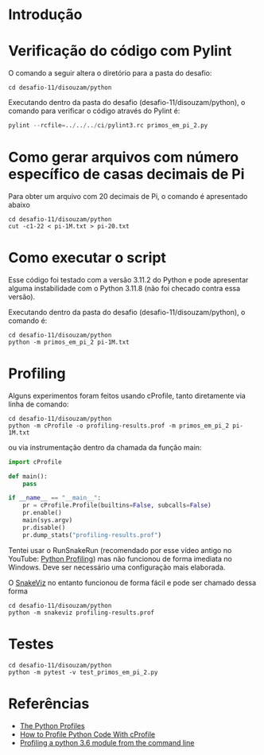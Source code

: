 # Introdução


# Verificação do código com Pylint

O comando a seguir altera o diretório para a pasta do desafio:

```shell
cd desafio-11/disouzam/python
```

Executando dentro da pasta do desafio (desafio-11/disouzam/python), o comando para verificar o
código através do Pylint é:

```python
pylint --rcfile=../../../ci/pylint3.rc primos_em_pi_2.py
```

# Como gerar arquivos com número específico de casas decimais de Pi

Para obter um arquivo com 20 decimais de Pi, o comando é apresentado abaixo

```shell
cd desafio-11/disouzam/python
cut -c1-22 < pi-1M.txt > pi-20.txt
```

# Como executar o script

Esse código foi testado com a versão 3.11.2 do Python e pode apresentar alguma instabilidade com
o Python 3.11.8 (não foi checado contra essa versão).

Executando dentro da pasta do desafio (desafio-11/disouzam/python), o comando é:

```shell
cd desafio-11/disouzam/python
python -m primos_em_pi_2 pi-1M.txt
```

# Profiling

Alguns experimentos foram feitos usando cProfile, tanto diretamente via linha de comando:

```shell
cd desafio-11/disouzam/python
python -m cProfile -o profiling-results.prof -m primos_em_pi_2 pi-1M.txt
```

ou via instrumentação dentro da chamada da função main:

```python
import cProfile

def main():
    pass

if __name__ == "__main__":
    pr = cProfile.Profile(builtins=False, subcalls=False)
    pr.enable()
    main(sys.argv)
    pr.disable()
    pr.dump_stats("profiling-results.prof")
```

Tentei usar o RunSnakeRun (recomendado por esse vídeo antigo no YouTube: [Python Profiling](https://www.youtube.com/watch?v=QJwVYlDzAXs)) mas não funcionou de forma imediata no Windows. Deve ser necessário uma configuração mais elaborada.

O [SnakeViz](https://github.com/jiffyclub/snakeviz) no entanto funcionou de forma fácil e pode ser chamado dessa forma

```shell
cd desafio-11/disouzam/python
python -m snakeviz profiling-results.prof
```

# Testes

```shell
cd desafio-11/disouzam/python
python -m pytest -v test_primos_em_pi_2.py
```

# Referências
- [The Python Profiles](https://docs.python.org/3/library/profile.html#introduction-to-the-profilers)
- [How to Profile Python Code With cProfile](https://www.turing.com/kb/python-code-with-cprofile)
- [Profiling a python 3.6 module from the command line](https://stackoverflow.com/questions/54465048/profiling-a-python-3-6-module-from-the-command-line)